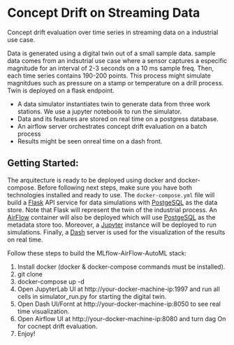 # Concept Drift on Streaming Data
Concept drift evaluation over time series in streaming data on a industrial use case. 

Data is generated using a digital twin out of a small sample data. sample data comes from an indsutrial use case where a sensor captures a especific magnitude for an interval of 2-3 seconds on a 10 ms sample freq. Then, each time series contains 190-200 points. This process might simulate magnitdues such as pressure on a stamp or temperature on a drill process. Twin is deployed on a flask endpoint. 

* A data simulator instantiates twin to generate data from three work stations. We use a jupyter notebooik to run the simulator. 
* Data and its features are stored on real time on a postgress database. 
* An airflow server orchestrates concept drift evaluation on a batch process
* Results might be seen onreal time on a dash front.

## Getting Started:

The arquitecture is ready to be deployed using docker and docker-compose. Before following next steps, make sure you have both technologies installed and ready to use. The ``docker-compose.yml`` file will build a [Flask](https://flask.org) API service for data simulations with [PostgeSQL](https://www.postgresql.org/) as the data store. Note that Flask will represent the twin of the industrial process. An [AirFlow](http://airflow.apache.org) container will also be deployed which will use [PostgeSQL](https://www.postgresql.org/) as the metadata store too. Moreover, a [Jupyter](https://jupyter.org/) instance will be deployed to run simulations. Finally, a [Dash](https://plotly.com/dash/) server is used for the visualization of the results on real time.

Follow these steps to build the MLflow-AirFlow-AutoML stack:

1. Install docker (docker & docker-compose commands must be installed).
2. git clone
3. docker-compose up -d
4. Open JupyterLab UI at http://your-docker-machine-ip:1997 and run all cells in simulator_run.py for starting the digital twin.
5. Open Dash UI/Fornt at http://your-docker-machine-ip:8050 to see real time visualization.
6. Open Airflow UI at http://your-docker-machine-ip:8080 and turn dag On for cocnept drift evaluation.
7. Enjoy!
